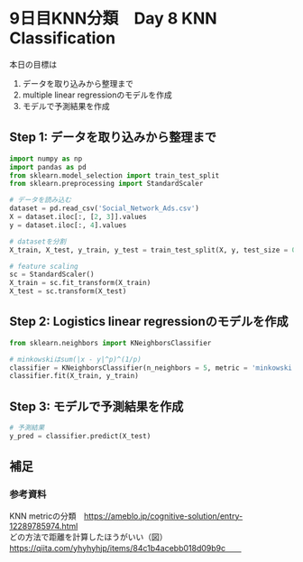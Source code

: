 # 9日目KNN分類　Day 8 KNN Classification

本日の目標は
1. データを取り込みから整理まで
2. multiple linear regressionのモデルを作成
3. モデルで予測結果を作成

## Step 1: データを取り込みから整理まで
```python
import numpy as np
import pandas as pd
from sklearn.model_selection import train_test_split
from sklearn.preprocessing import StandardScaler

# データを読み込む
dataset = pd.read_csv('Social_Network_Ads.csv')
X = dataset.iloc[:, [2, 3]].values
y = dataset.iloc[:, 4].values

# datasetを分割
X_train, X_test, y_train, y_test = train_test_split(X, y, test_size = 0.25, random_state = 0)

# feature scaling
sc = StandardScaler()
X_train = sc.fit_transform(X_train)
X_test = sc.transform(X_test)

```
## Step 2: Logistics linear regressionのモデルを作成
```python
from sklearn.neighbors import KNeighborsClassifier

# minkowskiはsum(|x - y|^p)^(1/p)
classifier = KNeighborsClassifier(n_neighbors = 5, metric = 'minkowski', p = 2)
classifier.fit(X_train, y_train)

```
## Step 3: モデルで予測結果を作成
```python
# 予測結果
y_pred = classifier.predict(X_test)

```

## 補足

### 参考資料
KNN metricの分類　https://ameblo.jp/cognitive-solution/entry-12289785974.html  
どの方法で距離を計算したほうがいい（図）　https://qiita.com/yhyhyhjp/items/84c1b4acebb018d09b9c　　
